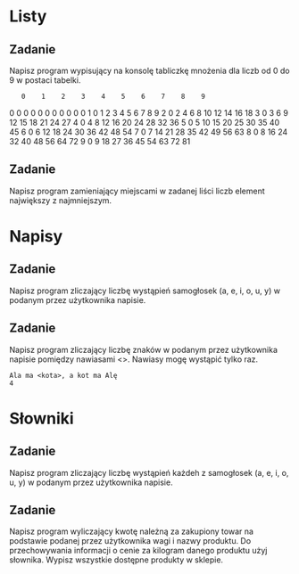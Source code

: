# Listy

## Zadanie

Napisz program wypisujący na konsolę tabliczkę mnożenia dla liczb od 0 do 9 w postaci tabelki.

       0    1    2    3    4    5    6    7    8    9

0      0    0    0    0    0    0    0    0    0    0
1      0    1    2    3    4    5    6    7    8    9
2      0    2    4    6    8   10   12   14   16   18
3      0    3    6    9   12   15   18   21   24   27
4      0    4    8   12   16   20   24   28   32   36
5      0    5   10   15   20   25   30   35   40   45
6      0    6   12   18   24   30   36   42   48   54
7      0    7   14   21   28   35   42   49   56   63
8      0    8   16   24   32   40   48   56   64   72
9      0    9   18   27   36   45   54   63   72   81


## Zadanie 

Napisz program zamieniający miejscami w zadanej liści liczb element największy z najmniejszym.

# Napisy

## Zadanie

Napisz program zliczający liczbę wystąpień samogłosek (a, e, i, o, u, y) w podanym przez użytkownika napisie.

## Zadanie

Napisz program zliczający liczbę znaków w podanym przez użytkownika napisie pomiędzy nawiasami <>. Nawiasy mogę wystąpić tylko raz.

    Ala ma <kota>, a kot ma Alę
    4

# Słowniki

## Zadanie

Napisz program zliczający liczbę wystąpień każdeh z samogłosek (a, e, i, o, u, y) w podanym przez użytkownika napisie.


## Zadanie 
Napisz program wyliczający kwotę należną za zakupiony towar na podstawie podanej przez użytkownika wagi i nazwy produktu. Do przechowywania informacji o cenie za kilogram danego produktu użyj słownika. Wypisz wszystkie dostępne produkty w sklepie.

